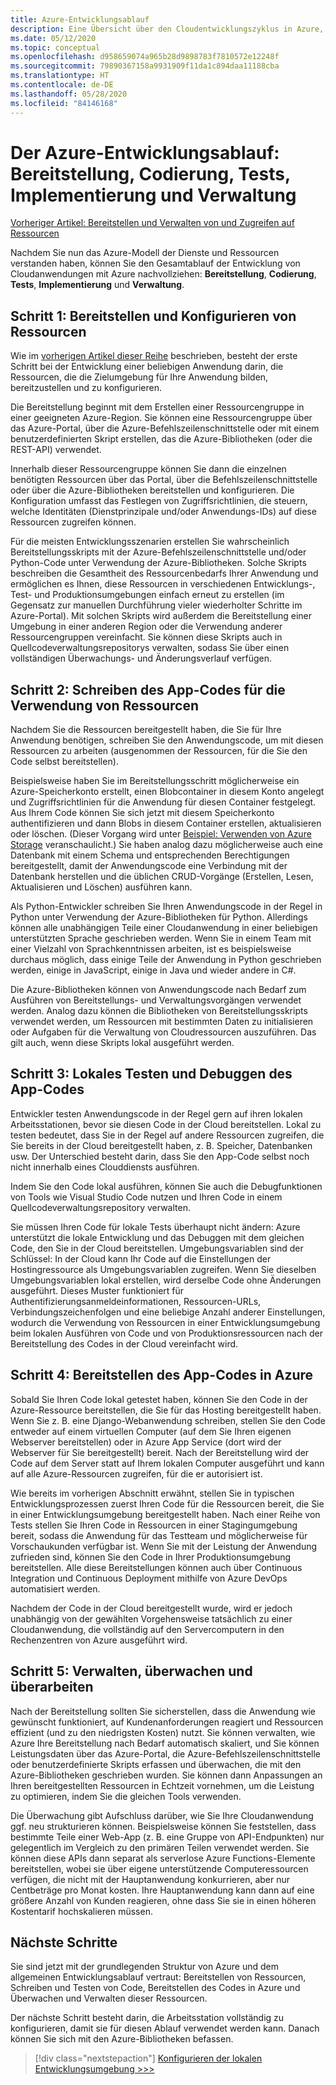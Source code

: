 ```yaml
---
title: Azure-Entwicklungsablauf
description: Eine Übersicht über den Cloudentwicklungszyklus in Azure, der die Bereitstellung, Codierung, Tests, Implementierung und Verwaltung umfasst.
ms.date: 05/12/2020
ms.topic: conceptual
ms.openlocfilehash: d958659074a965b28d9898783f7810572e12248f
ms.sourcegitcommit: 79890367158a9931909f11da1c894daa11188cba
ms.translationtype: HT
ms.contentlocale: de-DE
ms.lasthandoff: 05/28/2020
ms.locfileid: "84146168"
---
```

# <a name="the-azure-development-flow-provision-code-test-deploy-and-manage"></a>Der Azure-Entwicklungsablauf: Bereitstellung, Codierung, Tests, Implementierung und Verwaltung

[Vorheriger Artikel: Bereitstellen und Verwalten von und Zugreifen auf Ressourcen](cloud-development-provisioning.md)

Nachdem Sie nun das Azure-Modell der Dienste und Ressourcen verstanden haben, können Sie den Gesamtablauf der Entwicklung von Cloudanwendungen mit Azure nachvollziehen: **Bereitstellung**, **Codierung**, **Tests**, **Implementierung** und **Verwaltung**.

## <a name="step-1-provision-and-configure-resources"></a>Schritt 1: Bereitstellen und Konfigurieren von Ressourcen

Wie im [vorherigen Artikel dieser Reihe](cloud-development-provisioning.md) beschrieben, besteht der erste Schritt bei der Entwicklung einer beliebigen Anwendung darin, die Ressourcen, die die Zielumgebung für Ihre Anwendung bilden, bereitzustellen und zu konfigurieren.

Die Bereitstellung beginnt mit dem Erstellen einer Ressourcengruppe in einer geeigneten Azure-Region. Sie können eine Ressourcengruppe über das Azure-Portal, über die Azure-Befehlszeilenschnittstelle oder mit einem benutzerdefinierten Skript erstellen, das die Azure-Bibliotheken (oder die REST-API) verwendet.

Innerhalb dieser Ressourcengruppe können Sie dann die einzelnen benötigten Ressourcen über das Portal, über die Befehlszeilenschnittstelle oder über die Azure-Bibliotheken bereitstellen und konfigurieren. Die Konfiguration umfasst das Festlegen von Zugriffsrichtlinien, die steuern, welche Identitäten (Dienstprinzipale und/oder Anwendungs-IDs) auf diese Ressourcen zugreifen können.

Für die meisten Entwicklungsszenarien erstellen Sie wahrscheinlich Bereitstellungsskripts mit der Azure-Befehlszeilenschnittstelle und/oder Python-Code unter Verwendung der Azure-Bibliotheken. Solche Skripts beschreiben die Gesamtheit des Ressourcenbedarfs Ihrer Anwendung und ermöglichen es Ihnen, diese Ressourcen in verschiedenen Entwicklungs-, Test- und Produktionsumgebungen einfach erneut zu erstellen (im Gegensatz zur manuellen Durchführung vieler wiederholter Schritte im Azure-Portal). Mit solchen Skripts wird außerdem die Bereitstellung einer Umgebung in einer anderen Region oder die Verwendung anderer Ressourcengruppen vereinfacht. Sie können diese Skripts auch in Quellcodeverwaltungsrepositorys verwalten, sodass Sie über einen vollständigen Überwachungs- und Änderungsverlauf verfügen.

## <a name="step-2-write-your-app-code-to-use-resources"></a>Schritt 2: Schreiben des App-Codes für die Verwendung von Ressourcen

Nachdem Sie die Ressourcen bereitgestellt haben, die Sie für Ihre Anwendung benötigen, schreiben Sie den Anwendungscode, um mit diesen Ressourcen zu arbeiten (ausgenommen der Ressourcen, für die Sie den Code selbst bereitstellen).

Beispielsweise haben Sie im Bereitstellungsschritt möglicherweise ein Azure-Speicherkonto erstellt, einen Blobcontainer in diesem Konto angelegt und Zugriffsrichtlinien für die Anwendung für diesen Container festgelegt. Aus Ihrem Code können Sie sich jetzt mit diesem Speicherkonto authentifizieren und dann Blobs in diesem Container erstellen, aktualisieren oder löschen. (Dieser Vorgang wird unter [Beispiel: Verwenden von Azure Storage](azure-sdk-example-storage.md) veranschaulicht.) Sie haben analog dazu möglicherweise auch eine Datenbank mit einem Schema und entsprechenden Berechtigungen bereitgestellt, damit der Anwendungscode eine Verbindung mit der Datenbank herstellen und die üblichen CRUD-Vorgänge (Erstellen, Lesen, Aktualisieren und Löschen) ausführen kann.

Als Python-Entwickler schreiben Sie Ihren Anwendungscode in der Regel in Python unter Verwendung der Azure-Bibliotheken für Python. Allerdings können alle unabhängigen Teile einer Cloudanwendung in einer beliebigen unterstützten Sprache geschrieben werden. Wenn Sie in einem Team mit einer Vielzahl von Sprachkenntnissen arbeiten, ist es beispielsweise durchaus möglich, dass einige Teile der Anwendung in Python geschrieben werden, einige in JavaScript, einige in Java und wieder andere in C#.

Die Azure-Bibliotheken können von Anwendungscode nach Bedarf zum Ausführen von Bereitstellungs- und Verwaltungsvorgängen verwendet werden. Analog dazu können die Bibliotheken von Bereitstellungsskripts verwendet werden, um Ressourcen mit bestimmten Daten zu initialisieren oder Aufgaben für die Verwaltung von Cloudressourcen auszuführen. Das gilt auch, wenn diese Skripts lokal ausgeführt werden.

## <a name="step-3-test-and-debug-your-app-code-locally"></a>Schritt 3: Lokales Testen und Debuggen des App-Codes

Entwickler testen Anwendungscode in der Regel gern auf ihren lokalen Arbeitsstationen, bevor sie diesen Code in der Cloud bereitstellen. Lokal zu testen bedeutet, dass Sie in der Regel auf andere Ressourcen zugreifen, die Sie bereits in der Cloud bereitgestellt haben, z. B. Speicher, Datenbanken usw. Der Unterschied besteht darin, dass Sie den App-Code selbst noch nicht innerhalb eines Clouddiensts ausführen.

Indem Sie den Code lokal ausführen, können Sie auch die Debugfunktionen von Tools wie Visual Studio Code nutzen und Ihren Code in einem Quellcodeverwaltungsrepository verwalten.

Sie müssen Ihren Code für lokale Tests überhaupt nicht ändern: Azure unterstützt die lokale Entwicklung und das Debuggen mit dem gleichen Code, den Sie in der Cloud bereitstellen. Umgebungsvariablen sind der Schlüssel: In der Cloud kann Ihr Code auf die Einstellungen der Hostingressource als Umgebungsvariablen zugreifen. Wenn Sie dieselben Umgebungsvariablen lokal erstellen, wird derselbe Code ohne Änderungen ausgeführt. Dieses Muster funktioniert für Authentifizierungsanmeldeinformationen, Ressourcen-URLs, Verbindungszeichenfolgen und eine beliebige Anzahl anderer Einstellungen, wodurch die Verwendung von Ressourcen in einer Entwicklungsumgebung beim lokalen Ausführen von Code und von Produktionsressourcen nach der Bereitstellung des Codes in der Cloud vereinfacht wird.

## <a name="step-4-deploy-your-app-code-to-azure"></a>Schritt 4: Bereitstellen des App-Codes in Azure

Sobald Sie Ihren Code lokal getestet haben, können Sie den Code in der Azure-Ressource bereitstellen, die Sie für das Hosting bereitgestellt haben. Wenn Sie z. B. eine Django-Webanwendung schreiben, stellen Sie den Code entweder auf einem virtuellen Computer (auf dem Sie Ihren eigenen Webserver bereitstellen) oder in Azure App Service (dort wird der Webserver für Sie bereitgestellt) bereit. Nach der Bereitstellung wird der Code auf dem Server statt auf Ihrem lokalen Computer ausgeführt und kann auf alle Azure-Ressourcen zugreifen, für die er autorisiert ist.

Wie bereits im vorherigen Abschnitt erwähnt, stellen Sie in typischen Entwicklungsprozessen zuerst Ihren Code für die Ressourcen bereit, die Sie in einer Entwicklungsumgebung bereitgestellt haben. Nach einer Reihe von Tests stellen Sie Ihren Code in Ressourcen in einer Stagingumgebung bereit, sodass die Anwendung für das Testteam und möglicherweise für Vorschaukunden verfügbar ist. Wenn Sie mit der Leistung der Anwendung zufrieden sind, können Sie den Code in Ihrer Produktionsumgebung bereitstellen. Alle diese Bereitstellungen können auch über Continuous Integration und Continuous Deployment mithilfe von Azure DevOps automatisiert werden.

Nachdem der Code in der Cloud bereitgestellt wurde, wird er jedoch unabhängig von der gewählten Vorgehensweise tatsächlich zu einer Cloudanwendung, die vollständig auf den Servercomputern in den Rechenzentren von Azure ausgeführt wird.

## <a name="step-5-manage-monitor-and-revise"></a>Schritt 5: Verwalten, überwachen und überarbeiten

Nach der Bereitstellung sollten Sie sicherstellen, dass die Anwendung wie gewünscht funktioniert, auf Kundenanforderungen reagiert und Ressourcen effizient (und zu den niedrigsten Kosten) nutzt. Sie können verwalten, wie Azure Ihre Bereitstellung nach Bedarf automatisch skaliert, und Sie können Leistungsdaten über das Azure-Portal, die Azure-Befehlszeilenschnittstelle oder benutzerdefinierte Skripts erfassen und überwachen, die mit den Azure-Bibliotheken geschrieben wurden. Sie können dann Anpassungen an Ihren bereitgestellten Ressourcen in Echtzeit vornehmen, um die Leistung zu optimieren, indem Sie die gleichen Tools verwenden.

Die Überwachung gibt Aufschluss darüber, wie Sie Ihre Cloudanwendung ggf. neu strukturieren können. Beispielsweise können Sie feststellen, dass bestimmte Teile einer Web-App (z. B. eine Gruppe von API-Endpunkten) nur gelegentlich im Vergleich zu den primären Teilen verwendet werden. Sie können diese APIs dann separat als serverlose Azure Functions-Elemente bereitstellen, wobei sie über eigene unterstützende Computeressourcen verfügen, die nicht mit der Hauptanwendung konkurrieren, aber nur Centbeträge pro Monat kosten. Ihre Hauptanwendung kann dann auf eine größere Anzahl von Kunden reagieren, ohne dass Sie sie in einen höheren Kostentarif hochskalieren müssen.

## <a name="next-steps"></a>Nächste Schritte

Sie sind jetzt mit der grundlegenden Struktur von Azure und dem allgemeinen Entwicklungsablauf vertraut: Bereitstellen von Ressourcen, Schreiben und Testen von Code, Bereitstellen des Codes in Azure und Überwachen und Verwalten dieser Ressourcen.

Der nächste Schritt besteht darin, die Arbeitsstation vollständig zu konfigurieren, damit sie für diesen Ablauf verwendet werden kann. Danach können Sie sich mit den Azure-Bibliotheken befassen.

> [!div class="nextstepaction"]
> [Konfigurieren der lokalen Entwicklungsumgebung >>>](configure-local-development-environment.md)
